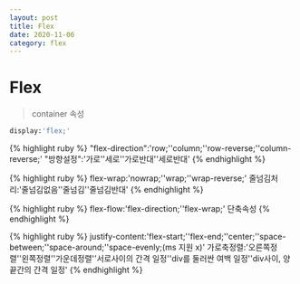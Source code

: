 ```yaml
---
layout: post
title: Flex
date: 2020-11-06
category: flex
---
```

# Flex
> container 속성

```ruby
display:'flex;'
```
{% highlight ruby %}
"flex-direction":'row;''column;''row-reverse;''column-reverse;'
"방향설정":'가로''세로''가로반대''세로반대'
{% endhighlight %}

{% highlight ruby %}
flex-wrap:'nowrap;''wrap;''wrap-reverse;'
줄넘김처리:'줄넘김없음''줄넘김''줄넘김반대'
{% endhighlight %}

{% highlight ruby %}
flex-flow:'flex-direction;''flex-wrap;'
단축속성
{% endhighlight %}

{% highlight ruby %}
justify-content:'flex-start;''flex-end;''center;''space-between;''space-around;''space-evenly;(ms 지원 x)'
가로축정렬:'오른쪽정렬''왼쪽정렬''가운데정렬''서로사이의 간격 일정''div를 둘러싼 여백 일정''div사이, 양끝간의 간격 일정'
{% endhighlight %}